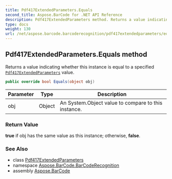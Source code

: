 ```yaml
---
title: Pdf417ExtendedParameters.Equals
second_title: Aspose.BarCode for .NET API Reference
description: Pdf417ExtendedParameters method. Returns a value indicating whether this instance is equal to a specified Pdf417ExtendedParameters value
type: docs
weight: 130
url: /net/aspose.barcode.barcoderecognition/pdf417extendedparameters/equals/
---
```

## Pdf417ExtendedParameters.Equals method

Returns a value indicating whether this instance is equal to a specified [`Pdf417ExtendedParameters`](../) value.

```csharp
public override bool Equals(object obj)
```

| Parameter | Type | Description |
| --- | --- | --- |
| obj | Object | An System.Object value to compare to this instance. |

### Return Value

**true** if obj has the same value as this instance; otherwise, **false**.

### See Also

* class [Pdf417ExtendedParameters](../)
* namespace [Aspose.BarCode.BarCodeRecognition](../../pdf417extendedparameters/)
* assembly [Aspose.BarCode](../../../)


